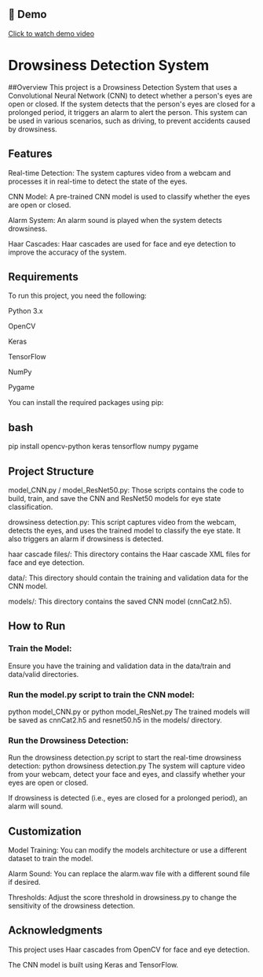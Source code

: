 ## 🎥 Demo

[Click to watch demo video](./live%20test/Drowsiness%20detection%20test.mp4)

# Drowsiness Detection System
##Overview
This project is a Drowsiness Detection System that uses a Convolutional Neural Network (CNN) to detect whether a person's eyes are open or closed. If the system detects that the person's eyes are closed for a prolonged period, it triggers an alarm to alert the person. This system can be used in various scenarios, such as driving, to prevent accidents caused by drowsiness.

## Features
Real-time Detection: The system captures video from a webcam and processes it in real-time to detect the state of the eyes.

CNN Model: A pre-trained CNN model is used to classify whether the eyes are open or closed.

Alarm System: An alarm sound is played when the system detects drowsiness.

Haar Cascades: Haar cascades are used for face and eye detection to improve the accuracy of the system.

## Requirements
To run this project, you need the following:

Python 3.x

OpenCV

Keras

TensorFlow

NumPy

Pygame

You can install the required packages using pip:

## bash
pip install opencv-python keras tensorflow numpy pygame

## Project Structure
model_CNN.py / model_ResNet50.py: Those scripts contains the code to build, train, and save the CNN and ResNet50 models for eye state classification.

drowsiness detection.py: This script captures video from the webcam, detects the eyes, and uses the trained model to classify the eye state. It also triggers an alarm if drowsiness is detected.

haar cascade files/: This directory contains the Haar cascade XML files for face and eye detection.

data/: This directory should contain the training and validation data for the CNN model.

models/: This directory contains the saved CNN model (cnnCat2.h5).

## How to Run
### Train the Model:

Ensure you have the training and validation data in the data/train and data/valid directories.

### Run the model.py script to train the CNN model:
python model_CNN.py or python model_ResNet.py
The trained models will be saved as cnnCat2.h5 and resnet50.h5 in the models/ directory.

### Run the Drowsiness Detection:

Run the drowsiness detection.py script to start the real-time drowsiness detection:
python drowsiness detection.py
The system will capture video from your webcam, detect your face and eyes, and classify whether your eyes are open or closed.

If drowsiness is detected (i.e., eyes are closed for a prolonged period), an alarm will sound.

## Customization
Model Training: You can modify the models architecture or use a different dataset to train the model.

Alarm Sound: You can replace the alarm.wav file with a different sound file if desired.

Thresholds: Adjust the score threshold in drowsiness.py to change the sensitivity of the drowsiness detection.

## Acknowledgments
This project uses Haar cascades from OpenCV for face and eye detection.

The CNN model is built using Keras and TensorFlow.
